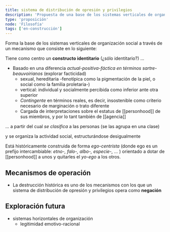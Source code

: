 ```yaml
---
title: sistema de distribución de opresión y privilegios
description: 'Propuesta de una base de los sistemas verticales de organización social'
type: 'proposición'
node: 'Filosofía'
tags: ['en-construcción']
---
```


Forma la base de los sistemas verticales de organización social a través de un mecanismo que consiste en lo siguiente:

Tiene como centro un **constructo identitario** (¿sólo identitario?) ...
- Basado en una diferencia *actual*-*positiva*-*fáctica en términos sartre-beauvoirianos* (explorar facticidad)
	- sexual, hereditaria -fenotípica como la pigmentación de la piel, o social como la familia proletaria-)
	- vertical: individual y socialmente percibida como inferior ante otra superior
	- *Contingente* en términos reales, es decir, insostenible como criterio necesario de marginación o trato diferente
	- Cargada de interpretaciones sobre el estatus de [[personhood]] de sus miembros, y por lo tant también de [[agencia]]

... a partir del cual *se clasifica* a las personas (se las agrupa en una clase)

y se organiza la actividad social, estructurándose desigualmente

Está históricamente construida de forma *ego-centrista* (donde ego es un prefijo intercambiable: *etno-, falo-, albo-, especie-, ...* ) orientado a dotar de [[personhood]] a unos y quitarles el *yo-ego* a los otros.

## Mecanismos de operación

- La destrucción histórica es uno de los mecanismos con los que un sistema de distribución de opresión y privilegios opera como **negación**

## Exploración futura

- sistemas horizontales de organización
	- legitimidad emotivo-racional